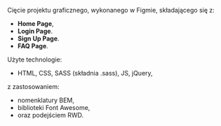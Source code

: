 Cięcie projektu graficznego, wykonanego w Figmie, składającego się z:
* <b>Home Page</b>,
* <b>Login Page</b>.
* <b>Sign Up Page</b>.
* <b>FAQ Page</b>.

Użyte technologie:
* HTML, CSS, SASS (składnia .sass), JS, jQuery,

z zastosowaniem: 
* nomenklatury BEM,
* biblioteki Font Awesome,
* oraz podejściem RWD.
